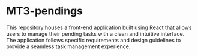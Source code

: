 # MT3-pendings
This repository houses a front-end application built using React that allows users to manage their pending tasks with a clean and intuitive interface. The application follows specific requirements and design guidelines to provide a seamless task management experience.

